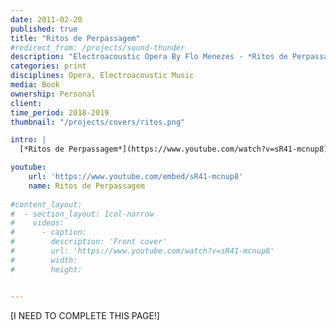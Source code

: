 ```yaml
---
date: 2011-02-20
published: true
title: "Ritos de Perpassagem"
#redirect_from: /projects/sound-thunder
description: "Electroacoustic Opera By Flo Menezes - *Ritos de Perpassagem*"
categories: print
disciplines: Opera, Electroacoustic Music
media: Book
ownership: Personal
client:
time_period: 2018-2019
thumbnail: "/projects/covers/ritos.png"

intro: |
  [*Ritos de Perpassagem*](https://www.youtube.com/watch?v=sR41-mcnup8) is an Electroacoustic Opera composed by [Flo Menezes](http://flomenezes.mus.br/flomenezes/index_flomenezes.html) during 2018 and 2019. The work had singers/characters, a symphonic orchestra, a choral, 16 sound speakers surrounding the public playing spatialized sounds, microphones for sound processing, complex lighting systems and a large semi-transparent screen on which videos were projected on. I collaborated with Flo Menezes as a Computer Music Designer for this project, producing Max/MSP patches for the live electronics part of the opera. My collaboration in this project took more than a year, implementing the electronics score in Max as it was being written by Flo. The final patch was a complex event management system, integrating, controlling  and triggering pre-composed sounds, real-time audio signal processing effects, voice processing events that were running on an external "Kyma" hardware. It was also connected to the video system, syncing audio and video events using OSC protocol. Each event prescribed in the score could be triggered with a keystroke. I also implemented the real-time sound effects that processed percussive sounds in three scenes: *Les Marteaux du Maître, Os Golpes de Arquitas* and *Os Vasos de Hipaso*.

youtube:
    url: 'https://www.youtube.com/embed/sR41-mcnup8'
    name: Ritos de Perpassagem
    
#content_layout:
#  - section_layout: 1col-narrow
#    videos:
#      - caption:
#        description: 'Front cover'
#        url: 'https://www.youtube.com/watch?v=sR41-mcnup8'
#        width:
#        height:


---
```

 [I NEED TO COMPLETE THIS PAGE!]
